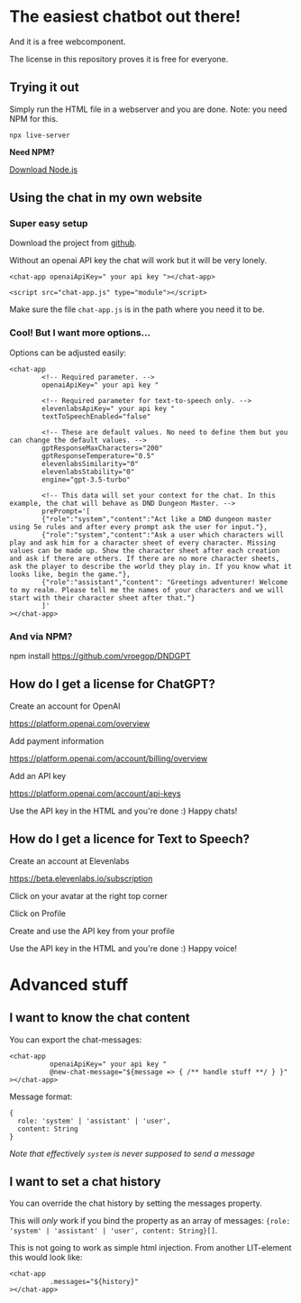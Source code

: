 # The easiest chatbot out there!

And it is a free webcomponent.

The license in this repository proves it is free for everyone. 

## Trying it out

Simply run the HTML file in a webserver and you are done. Note: you need NPM for this.

`npx live-server`

**Need NPM?**

[Download Node.js](https://nodejs.org/en)

## Using the chat in my own website

### Super easy setup

Download the project from [github](https://github.com/vroegop/DNDGPT).

Without an openai API key the chat will work but it will be very lonely.

```
<chat-app openaiApiKey=" your api key "></chat-app>

<script src="chat-app.js" type="module"></script>
```

Make sure the file `chat-app.js` is in the path where you need it to be.

### Cool! But I want more options...

Options can be adjusted easily:

```
<chat-app
        <!-- Required parameter. -->
        openaiApiKey=" your api key "
        
        <!-- Required parameter for text-to-speech only. -->
        elevenlabsApiKey=" your api key "
        textToSpeechEnabled="false"
        
        <!-- These are default values. No need to define them but you can change the default values. -->
        gptResponseMaxCharacters="200"
        gptResponseTemperature="0.5"
        elevenlabsSimilarity="0"
        elevenlabsStability="0"
        engine="gpt-3.5-turbo"
        
        <!-- This data will set your context for the chat. In this example, the chat will behave as DND Dungeon Master. -->
        prePrompt='[
        {"role":"system","content":"Act like a DND dungeon master using 5e rules and after every prompt ask the user for input."},
        {"role":"system","content":"Ask a user which characters will play and ask him for a character sheet of every character. Missing values can be made up. Show the character sheet after each creation and ask if there are others. If there are no more character sheets, ask the player to describe the world they play in. If you know what it looks like, begin the game."},
        {"role":"assistant","content": "Greetings adventurer! Welcome to my realm. Please tell me the names of your characters and we will start with their character sheet after that."}
        ]'
></chat-app>
```

### And via NPM?

npm install https://github.com/vroegop/DNDGPT



## How do I get a license for ChatGPT?

Create an account for OpenAI

https://platform.openai.com/overview

Add payment information

https://platform.openai.com/account/billing/overview

Add an API key

https://platform.openai.com/account/api-keys

Use the API key in the HTML and you're done :) Happy chats!

## How do I get a licence for Text to Speech?

Create an account at Elevenlabs

https://beta.elevenlabs.io/subscription

Click on your avatar at the right top corner

Click on Profile

Create and use the API key from your profile

Use the API key in the HTML and you're done :) Happy voice!

# Advanced stuff

## I want to know the chat content

You can export the chat-messages:

```
<chat-app 
          openaiApiKey=" your api key "
          @new-chat-message="${message => { /** handle stuff **/ } }"
></chat-app>
```

Message format:

```
{
  role: 'system' | 'assistant' | 'user',
  content: String
}
```

*Note that effectively `system` is never supposed to send a message*

## I want to set a chat history

You can override the chat history by setting the messages property.

This will *only* work if you bind the property as an array of messages: `{role: 'system' | 'assistant' | 'user', content: String}[]`.

This is not going to work as simple html injection. From another LIT-element this would look like:

```
<chat-app 
          .messages="${history}"
></chat-app>
```

